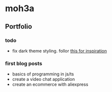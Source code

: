# moh3a

## Portfolio

### todo

- fix dark theme styling. follor [this for inspiration](https://github.com/moh3a/write/blob/main/src/styles/globals.css)

### first blog posts

- basics of programming in js/ts
- create a video chat application
- create an ecommerce with aliexpress
